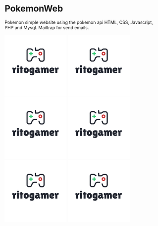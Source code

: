 # PokemonWeb
 Pokemon simple website using the pokemon api
 HTML, CSS, Javascript, PHP and Mysql.
 Mailtrap for send emails.
 
![image alt](https://github.com/schisavo/ritogamer.github.io/blob/00157ca781964388a8729b386b8ac4245df983c8/logo_ritogamer.png)
![image alt](https://github.com/schisavo/ritogamer.github.io/blob/00157ca781964388a8729b386b8ac4245df983c8/logo_ritogamer.png)
![image alt](https://github.com/schisavo/ritogamer.github.io/blob/00157ca781964388a8729b386b8ac4245df983c8/logo_ritogamer.png)
![image alt](https://github.com/schisavo/ritogamer.github.io/blob/00157ca781964388a8729b386b8ac4245df983c8/logo_ritogamer.png)
![image alt](https://github.com/schisavo/ritogamer.github.io/blob/00157ca781964388a8729b386b8ac4245df983c8/logo_ritogamer.png)
![image alt](https://github.com/schisavo/ritogamer.github.io/blob/00157ca781964388a8729b386b8ac4245df983c8/logo_ritogamer.png)
